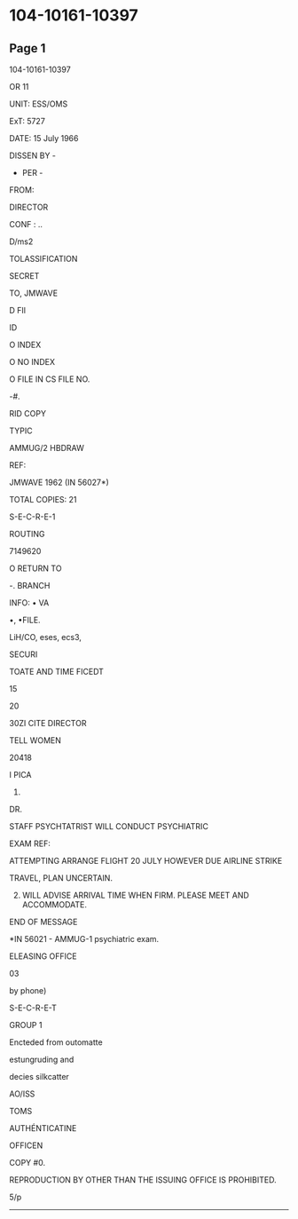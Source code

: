 # 104-10161-10397

## Page 1

104-10161-10397

OR 11

UNIT: ESS/OMS

ExT: 5727

DATE: 15 July 1966

DISSEN BY -

- PER -

FROM:

DIRECTOR

CONF : ..

D/ms2

TOLASSIFICATION

SECRET

TO, JMWAVE

D FIl

ID

O INDEX

O NO INDEX

O FILE IN CS FILE NO.

-#.

RID COPY

TYPIC

AMMUG/2 HBDRAW

REF:

JMWAVE 1962 (IN 56027*)

TOTAL COPIES: 21

S-E-C-R-E-1

ROUTING

7149620

O RETURN TO

-. BRANCH

INFO: • VA

•, •FILE.

LiH/CO, eses, ecs3,

SECURI

TOATE AND TIME FICEDT

15

20

30ZI CITE DIRECTOR

TELL WOMEN

20418

I PICA

1.

DR.

STAFF PSYCHTATRIST WILL CONDUCT PSYCHIATRIC

EXAM REF:

ATTEMPTING ARRANGE FLIGHT 20 JULY HOWEVER DUE AIRLINE STRIKE

TRAVEL, PLAN UNCERTAIN.

2. WILL ADVISE ARRIVAL TIME WHEN FIRM. PLEASE MEET AND ACCOMMODATE.

END OF MESSAGE

*IN 56021 - AMMUG-1 psychiatric exam.

ELEASING OFFICE

03

by phone)

S-E-C-R-E-T

GROUP 1

Encteded from outomatte

estungruding and

decies silkcatter

AO/ISS

TOMS

AUTHÉNTICATINE

OFFICEN

COPY #0.

REPRODUCTION BY OTHER THAN THE ISSUING OFFICE IS PROHIBITED.

5/p

---

